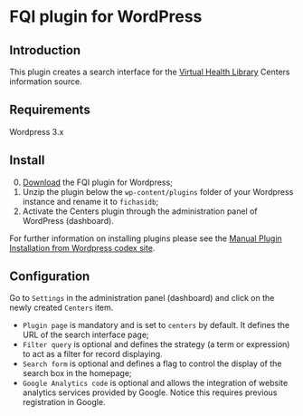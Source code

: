 FQI plugin for WordPress
========================

## Introduction

This plugin creates a search interface for the [Virtual Health Library](http://modelo.bvsalud.org/en/) Centers information source.

## Requirements

Wordpress 3.x

## Install

0. [Download](https://github.com/bireme/fichas-idb-wp-plugin/) the FQI plugin for Wordpress;
0. Unzip the plugin below the `wp-content/plugins` folder of your Wordpress instance and rename it to `fichasidb`;
0. Activate the Centers plugin through the administration panel of WordPress (dashboard).

For further information on installing plugins please see the [Manual Plugin Installation from Wordpress codex site](http://codex.wordpress.org/Managing_Plugins#Manual_Plugin_Installation).

## Configuration

Go to `Settings` in the administration panel (dashboard) and click on the newly created `Centers` item.
* `Plugin page` is mandatory and is set to `centers` by default. It defines the URL of the search interface page;
* `Filter query` is optional and defines the strategy (a term or expression) to act as a filter for record displaying.
* `Search form` is optional and defines a flag to control the display of the search box in the homepage;
* `Google Analytics code` is optional and allows the integration of website analytics services provided by Google. Notice this requires previous registration in Google.
